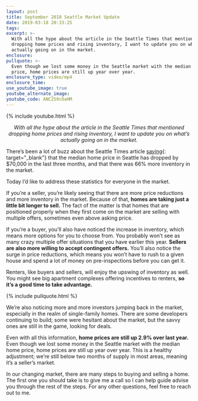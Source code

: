 ```yaml
---
layout: post
title: September 2018 Seattle Market Update
date: 2019-03-18 20:33:25
tags:
excerpt: >-
  With all the hype about the article in the Seattle Times that mentioned
  dropping home prices and rising inventory, I want to update you on what’s
  actually going on in the market.
enclosure:
pullquote: >-
  Even though we lost some money in the Seattle market with the median home
  price, home prices are still up year over year.
enclosure_type: video/mp4
enclosure_time:
use_youtube_image: true
youtube_alternate_image:
youtube_code: ANC259cOaHM
---
```


{% include youtube.html %}

<p style="text-align: center;"><em>With all the hype about the article in the Seattle Times that mentioned dropping home prices and rising inventory, I want to update you on what’s actually going on in the market.</em></p>

There’s been a lot of buzz about the Seattle Times article [saying](https://www.seattletimes.com/business/real-estate/seattle-home-prices-drop-by-70000-in-three-months-as-market-cooldown-continues/){: target="_blank"} that the median home price in Seattle has dropped by $70,000 in the last three months, and that there was 66% more inventory in the market.

Today I’d like to address these statistics for everyone in the market.

If you’re a seller, you’re likely seeing that there are more price reductions and more inventory in the market. Because of that, **homes are taking just a little bit longer to sell.** The fact of the matter is that homes that are positioned properly when they first come on the market are selling with multiple offers, sometimes even above asking price.

If you’re a buyer, you’ll also have noticed the increase in inventory, which means more options for you to choose from. You probably won’t see as many crazy multiple offer situations that you have earlier this year. **Sellers are also more willing to accept contingent offers.** You’ll also notice the surge in price reductions, which means you won’t have to rush to a given house and spend a lot of money on pre-inspections before you can get it.

Renters, like buyers and sellers, will enjoy the upswing of inventory as well. You might see big apartment complexes offering incentives to renters, **so it’s a good time to take advantage.**

{% include pullquote.html %}

We’re also noticing more and more investors jumping back in the market, especially in the realm of single-family homes. There are some developers continuing to build; some were hesitant about the market, but the savvy ones are still in the game, looking for deals.

Even with all this information, **home prices are still up 2.9% over last year.** Even though we lost some money in the Seattle market with the median home price, home prices are still up year over year. This is a healthy adjustment; we’re still below two months of supply in most areas, meaning it’s a seller’s market.

In our changing market, there are many steps to buying and selling a home. The first one you should take is to give me a call so I can help guide advise you through the rest of the steps. For any other questions, feel free to reach out to me.